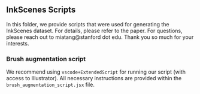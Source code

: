 ## InkScenes Scripts

In this folder, we provide scripts that were used for generating the InkScenes dataset. For details, please refer to the paper. For questions, please reach out to miatang@stanford dot edu. Thank you so much for your interests.

### Brush augmentation script

We recommend using `vscode+ExtendedScript` for running our script (with access to Illustrator). All necessary instructions are provided within the `brush_augmentation_script.jsx` file.
